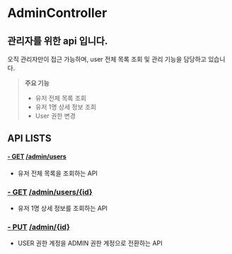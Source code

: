 # AdminController

## **관리자를 위한 api 입니다.**

오직 관리자만이 접근 가능하며, user 전체 목록 조회 및 관리 기능을 담당하고 있습니다.



> **주요 기능**
>- 유저 전체 목록 조회
>- 유저 1명 상세 정보 조회
>- User 권한 변경



## API LISTS

####  [- GET](http://localhost:8180/swagger-ui.html#!/admin-controller/allUserListUsingGET) [/admin/users](http://localhost:8080/swagger-ui.html#!/admin-controller/allUserListUsingGET)

- 유저 전체 목록을 조회하는 API

### [- GET](http://localhost:8180/swagger-ui.html#!/admin-controller/userListUsingGET) [/admin/users/{id}](http://localhost:8080/swagger-ui.html#!/admin-controller/userListUsingGET)

- 유저 1명 상세 정보를 조회하는 API

### [- PUT](http://localhost:8180/swagger-ui.html#!/admin-controller/updateUserUsingPUT) [/admin/{id}](http://localhost:8080/swagger-ui.html#!/admin-controller/updateUserUsingPUT)

- USER 권한 계정을 ADMIN 권한 계정으로 전환하는 API